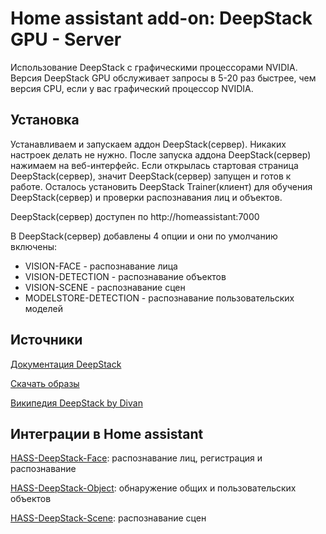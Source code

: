 # Home assistant add-on: DeepStack GPU - Server

Использование DeepStack с графическими процессорами NVIDIA. Версия DeepStack GPU обслуживает запросы в 5-20 раз быстрее, чем версия CPU, если у вас графический процессор NVIDIA.

## Установка
Устанавливаем и запускаем аддон DeepStack(сервер). Никаких настроек делать не нужно. После запуска аддона DeepStack(сервер) нажимаем на веб-интерфейс. Если открылась стартовая страница DeepStack(сервер), значит DeepStack(сервер) запущен и готов к работе. Осталось установить DeepStack Trainer(клиент) для обучения DeepStack(сервер) и проверки распознавания лиц и объектов.

DeepStack(сервер) доступен по http://homeassistant:7000

В DeepStack(сервер) добавлены 4 опции и они по умолчанию включены:
* VISION-FACE - распознавание лица
* VISION-DETECTION - распознавание объектов
* VISION-SCENE - распознавание сцен
* MODELSTORE-DETECTION - распознавание пользовательских моделей

## Источники
[Документация DeepStack](https://docs.deepstack.cc)

[Скачать образы](https://registry.hub.docker.com/r/deepquestai/deepstack/tags)

[Википедия DeepStack by Divan](https://github.com/DivanX10/Home-Assistant-Add-on-Deepstack/wiki)

## Интеграции в Home assistant
[HASS-DeepStack-Face](https://github.com/robmarkcole/HASS-Deepstack-face): распознавание лиц, регистрация и распознавание

[HASS-DeepStack-Object](https://github.com/robmarkcole/HASS-Deepstack-object): обнаружение общих и пользовательских объектов

[HASS-DeepStack-Scene](https://github.com/robmarkcole/HASS-Deepstack-scene): распознавание сцен

